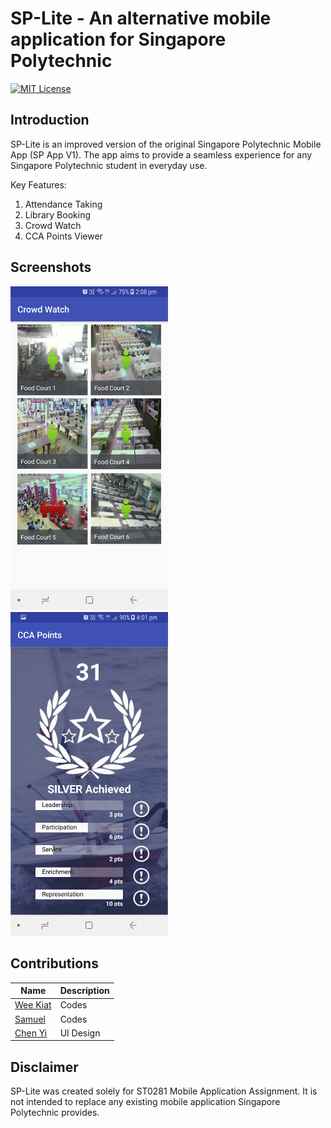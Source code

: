 # SP-Lite - An alternative mobile application for Singapore Polytechnic
[![MIT License](https://img.shields.io/badge/License-MIT-green.svg)](../LICENSE.md)
## Introduction
SP-Lite is an improved version of the original Singapore Polytechnic Mobile App (SP App V1). The app aims to provide a seamless experience for any Singapore Polytechnic student in everyday use.

Key Features:
1. Attendance Taking
2. Library Booking
3. Crowd Watch
4. CCA Points Viewer

## Screenshots
<img src="https://raw.githubusercontent.com/SohWeeKiat/SPLite-Public/master/Screenshots/Screenshot_20180203-140813.png" width=50% height=50%>
<img src="https://raw.githubusercontent.com/SohWeeKiat/SPLite-Public/master/Screenshots/Screenshot_20180203-160140.png" width=50% height=50%>

## Contributions
| Name | Description |
|------|------|
| [Wee Kiat](https://github.com/SohWeeKiat) | Codes |
| [Samuel](https://github.com/ThePikachu) | Codes |
| [Chen Yi](https://github.com/chenyi1997) | UI Design |

## Disclaimer
SP-Lite was created solely for ST0281 Mobile Application Assignment. It is not intended to replace any existing mobile application Singapore Polytechnic provides.
